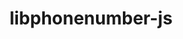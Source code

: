 ---
name: npmjs
host: npmjs.com
origin: https://npmjs.com
pathname: /package/libphonenumber-js
search: ''
href: https://npmjs.com/package/libphonenumber-js
title: libphonenumber-js
ogTitle: libphonenumber-js
twitterTitle: 'npm: libphonenumber-js'
description: >-
  A simpler (and smaller) rewrite of Google Android's libphonenumber library in
  javascript. Latest version: 1.10.15, last published: 6 days ago. Start using
  libphonenumber-js in your project by running `npm i libphonenumber-js`. There
  are 1156 other projects in the npm registry using libphonenumber-js.
ogDescription: >-
  A simpler (and smaller) rewrite of Google Android's libphonenumber library in
  javascript. Latest version: 1.10.15, last published: 6 days ago. Start using
  libphonenumber-js in your project by running `npm i libphonenumber-js`. There
  are 1156 other projects in the npm registry using libphonenumber-js.
image: https://static.npmjs.com/338e4905a2684ca96e08c7780fc68412.png
ogImage: https://static.npmjs.com/338e4905a2684ca96e08c7780fc68412.png
twitterImage: ''
keywords: telephone,phone,number,input,mobile,libphonenumber
logo: ''

---